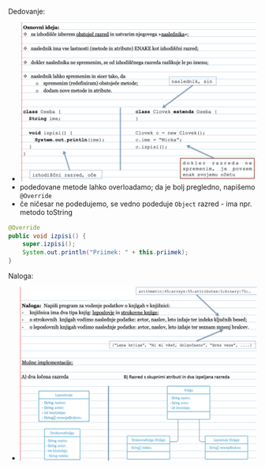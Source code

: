 Dedovanje:
- ![600](../../Images/Pasted%20image%2020240417102640.png)
- podedovane metode lahko overloadamo; da je bolj pregledno, napišemo `@Override`
- če ničesar ne podedujemo, se vedno podeduje `Object` razred - ima npr. metodo toString
```java
@Override
public void izpisi() {
	super.izpisi();
	System.out.println("Priimek: " + this.priimek);
}
```

Naloga:
- ![600](../../Images/Pasted%20image%2020240417104813.png)


